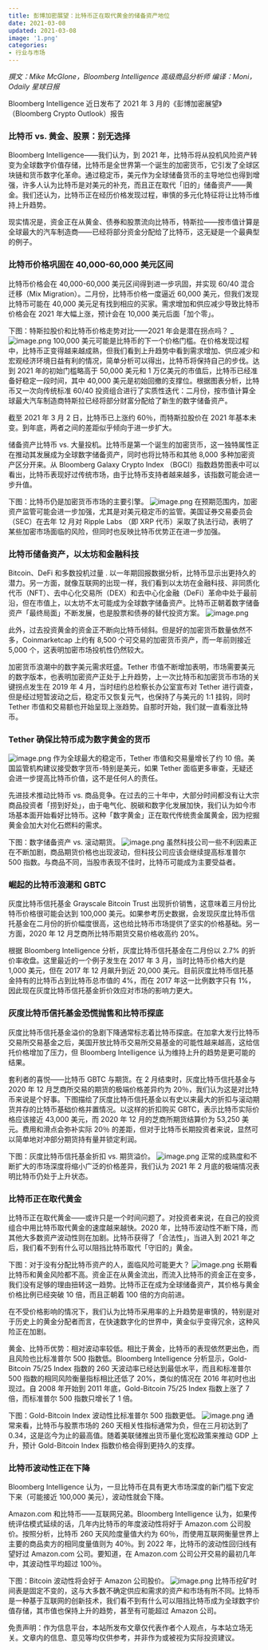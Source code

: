 ```yaml
---
title: 彭博加密展望：比特币正在取代黄金的储备资产地位
date: 2021-03-08
updated: 2021-03-08
image: '1.png'
categories:
- 行业与市场
---
```


_撰文：Mike McGlone，Bloomberg Intelligence 高级商品分析师_
_编译：Moni，Odaily 星球日报_


Bloomberg Intelligence 近日发布了 2021 年 3 月的《彭博加密展望》（Bloomberg Crypto Outlook）报告


### 比特币 vs. 黄金、股票：别无选择


Bloomberg Intelligence——我们认为，到 2021 年，比特币将从投机风险资产转变为全球数字价值存储，比特币是全世界第一个诞生的加密货币，它引发了全球区块链和货币数字化革命。通过稳定币，美元作为全球储备货币的主导地位也得到增强，许多人认为比特币是对美元的补充，而且正在取代「旧的」储备资产——黄金。我们还认为，比特币正在经历价格发现过程，审慎的多元化特征将让比特币维持上升趋势。


现实情况是，资金正在从黄金、债券和股票流向比特币，特斯拉——按市值计算是全球最大的汽车制造商——已经将部分资金分配给了比特币，这无疑是一个最典型的例子。


### 比特币价格巩固在 40,000-60,000 美元区间


比特币价格会在 40,000-60,000 美元区间得到进一步巩固，并实现 60/40 混合迁移（Mix Migration）。二月份，比特币价格一度逼近 60,000 美元，但我们发现比特币可能在 40,000 美元足有找到相应的买家。需求增加和供应减少导致比特币价格会在 2021 年大幅上涨，预计会在 10,000 美元后面「加个零」。

下图：特斯拉股价和比特币价格走势对比——2021 年会是潜在拐点吗？
_![image.png](Bitcoin-vs-gold-stocks/1.png)
100,000 美元可能是比特币的下一个价格门槛。在价格发现过程中，比特币正变得越来越成熟，但我们看到上升趋势中看到需求增加、供应减少和宏观经济环境日益有利的情况，简单分析可以得出，比特币将保持自己的步伐。达到 2021 年的初始门槛略高于 50,000 美元和 1 万亿美元的市值后，比特币已经准备好稳定一段时间，其中 40,000 美元是初始回撤的支撑位。根据图表分析，比特币又一次向传统标准 60/40 投资组合进行了实质性迭代：二月份，按市值计算全球最大汽车制造商特斯拉已经将部分财富分配给了新生的数字储备资产。


截至 2021 年 3 月 2 日，比特币已上涨约 60％，而特斯拉股价在 2021 年基本未变。到年底，两者之间的差距似乎倾向于进一步扩大。


储备资产比特币 vs. 大量投机。比特币是第一个诞生的加密货币，这一独特属性正在推动其发展成为全球数字储备资产，同时也将比特币和其他 8,000 多种加密资产区分开来。从 Bloomberg Galaxy Crypto Index （BGCI）指数趋势图表中可以看出，比特币表现好过传统市场，由于比特币支持者越来越多，该指数可能会进一步升值。


下图：比特币仍是加密货币市场的主要引擎。
![image.png](Bitcoin-vs-gold-stocks/2.png)
在预期范围内，加密资产监管可能会进一步加强，尤其是对美元稳定币的监管。美国证券交易委员会（SEC）在去年 12 月对 Ripple Labs （即 XRP 代币）采取了执法行动，表明了某些加密市场面临的风险，但同时也反映比特币优势正在进一步加强。


### 比特币储备资产，以太坊和金融科技


Bitcoin、DeFi 和多数投机过量 . 以一年期回报数据分析，比特币显示出更持久的潜力。另一方面，就像互联网的出现一样，我们看到以太坊在金融科技、非同质化代币（NFT）、去中心化交易所（DEX）和去中心化金融（DeFi）革命中处于最前沿，但在市值上，以太坊不太可能成为全球数字储备资产。比特币正朝着数字储备资产「最终局面」不断发展，也是股票和债券的替代投资方案。
![image.png](Bitcoin-vs-gold-stocks/3.png)


此外，过去投资黄金的资金正不断向比特币倾斜。但是好的加密货币数量依然不多，Coinmarketcap 上约有 8,500 个可交易的加密货币资产，而一年前则接近 5,000 个，这表明加密市场投机性仍然较大。


加密货币浪潮中的数字美元需求旺盛。Tether 市值不断增加表明，市场需要美元的数字版本，也表明加密资产正处于上升趋势，上一次比特币和加密货币市场的关键拐点发生在 2019 年 4 月，当时纽约总检察长办公室宣布对 Tether 进行调查，但是经过短暂波动之后，稳定币又恢复元气，也保持了与美元的 1:1 挂钩，同时 Tether 市值和交易额也开始呈现上涨趋势。自那时开始，我们就一直看涨比特币。


### Tether 确保比特币成为数字黄金的货币
![image.png](Bitcoin-vs-gold-stocks/4.png)
作为全球最大的稳定币，Tether 市值和交易量增长了约 10 倍。美国监管机构建议接受数字货币-特别是美元，如果 Tether 面临更多审查，无疑还会进一步提高比特币价值，这不是任何人的责任。


先进技术推动比特币 vs. 商品竞争。在过去的三十年中，大部分时间都没有让大宗商品投资者「捞到好处」，由于电气化、脱碳和数字化发展加快，我们认为如今市场基本面开始看好比特币。这种「数字黄金」正在取代传统贵金属黄金，因为挖掘黄金会加大对化石燃料的需求。


下图：数字储备资产 vs. 滚动期货。
![image.png](Bitcoin-vs-gold-stocks/5.png)
虽然科技公司一些不利因素正在不断加剧，商品期货价格也出现波动，但科技公司应该会继续提高标准普尔 500 指数。与商品不同，当股市表现不佳时，比特币可能成为主要受益者。


### 崛起的比特币浪潮和 GBTC


灰度比特币信托基金 Grayscale Bitcoin Trust 出现折价销售，这意味着三月份比特币价格很可能会达到 100,000 美元。如果参考历史数据，会发现灰度比特币信托基金在二月份的折价幅度很高，这也给比特币市场提供了坚实的价格基础。另一方面，2020 年 12 月芝商所比特币期货交易价格收高约 20%。


根据 Bloomberg Intelligence 分析，灰度比特币信托基金在二月份以 2.7% 的折价率收盘。这里最近的一个例子发生在 2017 年 3 月，当时比特币价格大约是 1,000 美元，但在 2017 年 12 月飙升到近 20,000 美元。目前灰度比特币信托基金持有的比特币占到比特币总市值的 4%，而在 2017 年这一比例数字只有 1%，因此现在灰度比特币信托基金折价效应对市场的影响力更大。


### 灰度比特币信托基金恐慌抛售和比特币探底


灰度比特币信托基金溢价的急剧下降通常标志着比特币探底。在加拿大发行比特币交易所交易基金之后，美国开放比特币交易所交易基金的可能性越来越高，这给信托价格增加了压力，但 Bloomberg Intelligence 认为维持上升的趋势是更可能的结果。


套利者的喜悦——比特币 GBTC 与期货。在 2 月结束时，灰度比特币信托基金与 2020 年 12 月芝商所交易的期货的极端价格差异约为 20％，我们认为这是对比特币来说是个好事。下图描绘了灰度比特币信托基金以有史以来最大的折扣与滚动期货并存的比特币基础价格并置情况。以这样的折扣购买 GBTC，表示比特币实际价格应该接近 43,000 美元，而 2020 年 12 月的芝商所期货结算价为 53,250 美元。费用和滑点会弥补实际 20％ 的差距，但对于比特币长期投资者来说，显然可以简单地对冲部分期货持有量并锁定利润。


下图：灰度比特币信托基金折扣 vs. 期货溢价。
![image.png](Bitcoin-vs-gold-stocks/6.png)
正常的成熟度和不断扩大的市场深度将缩小广泛的价格差异，我们认为 2021 年 2 月底的极端情况表明比特币仍处于上升状态。


### 比特币正在取代黄金


比特币正在取代黄金——或许只是一个时间问题了。对投资者来说，在自己的投资组合中用比特币取代黄金的速度越来越快。2020 年，比特币波动性不断下降，而其他大多数资产波动性则在加剧。比特币获得了「合法性」，当进入到 2021 年之后，我们看不到有什么可以阻挡比特币取代「守旧的」黄金。


下图：对于没有分配比特币资产的人，面临风险可能更大？
![image.png](Bitcoin-vs-gold-stocks/7.png)
长期看比特币和黄金风险都不高。资金正在从黄金流出，而流入比特币的资金正在变多，我们没有足够的理由扭转这一趋势。比特币正在成为全球储备资产，其价格与黄金价格比例已经突破 10 倍，而且正朝着 100 倍的方向前进。


在不受价格影响的情况下，我们认为比特币采用率的上升趋势是审慎的，特别是对于历史上的黄金分配者而言，在快速数字化的世界中，黄金似乎变得冗余，这种风险正在加剧。


黄金、比特币优势：相对波动率较低。相比于黄金，比特币的表现依然更出色，而且风险也比标准普尔 500 指数低。Bloomberg Intelligence 分析显示，Gold-Bitcoin 75/25 Index 指数的 260 天波动率已经达到最低水平，而且和标准普尔 500 指数的相同风险衡量指标相比还低了 20%，类似的情况在 2016 年初时也出现过。自 2008 年开始到 2011 年底，Gold-Bitcoin 75/25 Index 指数上涨了 7 倍，而标准普尔 500 指数只增长了 1 倍。


下图：Gold-Bitcoin Index 波动性比标准普尔 500 指数更低。
![image.png](Bitcoin-vs-gold-stocks/8.png)
通常来看，比特币与股票市场的 260 天相关性指标通常为负，但在三月初达到了 0.34，这是迄今为止的最高值。随着美联储推出货币量化宽松政策来推动 GDP 上升，预计 Gold-Bitcoin Index 指数价格会得到更持久的支撑。


### 比特币波动性正在下降


Bloomberg Intelligence 认为，一旦比特币在具有更大市场深度的新门槛下安定下来（可能接近 100,000 美元），波动性就会下降。


Amazon.com 和比特币——互联网兄弟。Bloomberg Intelligence 认为，如果传统评估模式延续的话，几年内比特币的年度波动性将好于 Amazon.com 公司股价。按照分析，比特币 260 天风险度量值大约为 60％，而使用互联网衡量世界上主要的商品卖方的相同度量值则为 40％。到 2022 年，比特币的波动性回归线有望好过 Amazon.com 公司。要知道，在 Amazon.com 公司公开交易的最初几年中，其波动性平均超过 100％。


下图：Bitcoin 波动性将会好于 Amazon 公司股价。
![image.png](Bitcoin-vs-gold-stocks/9.png)
比特币挖矿时间表是固定不变的，这与大多数不确定供应和需求的资产和市场有所不同。比特币是一种基于互联网的创新技术，我们看不到有什么可以阻挡比特币成为全球数字价值存储，其市值也保持上升的趋势，甚至有可能超过 Amazon 公司。

免责声明：作为信息平台，本站所发布文章仅代表作者个人观点，与本站立场无关。文章内的信息、意见等均仅供参考，并非作为或被视为实际投资建议。
